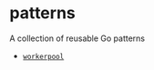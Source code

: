 # patterns

A collection of reusable Go patterns

- [`workerpool`](https://github.com/sean-/patterns/workerpool)

